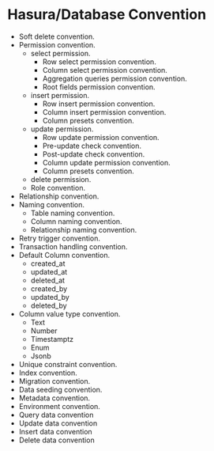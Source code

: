 # Hasura/Database Convention

- Soft delete convention.
- Permission convention.
  - select permission.
    - Row select permission convention.
    - Column select permission convention.
    - Aggregation queries permission convention.
    - Root fields permission convention.
  - insert permission.
    - Row insert permission convention.
    - Column insert permission convention.
    - Column presets convention.
  - update permission.
    - Row update permission convention.
    - Pre-update check convention.
    - Post-update check convention.
    - Column update permission convention.
    - Column presets convention.
  - delete permission.
  - Role convention.
- Relationship convention.
- Naming convention.
  - Table naming convention.
  - Column naming convention.
  - Relationship naming convention.
- Retry trigger convention.
- Transaction handling convention.
- Default Column convention.
  - created_at
  - updated_at
  - deleted_at
  - created_by
  - updated_by
  - deleted_by
- Column value type convention.
  - Text
  - Number
  - Timestamptz
  - Enum
  - Jsonb
- Unique constraint convention.
- Index convention.
- Migration convention.
- Data seeding convention.
- Metadata convention.
- Environment convention.
- Query data convention
- Update data convention
- Insert data convention
- Delete data convention
